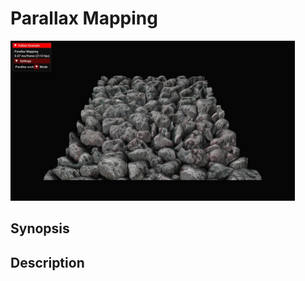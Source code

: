 # Parallax Mapping

<img src="../../screenshots/parallaxmapping.jpg" height="256px">

## Synopsis


## Description
